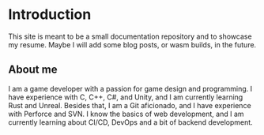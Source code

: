 # Introduction

This site is meant to be a small documentation repository and to showcase my resume.
Maybe I will add some blog posts, or wasm builds, in the future.

## About me

I am a game developer with a passion for game design and programming.
I have experience with C, C++, C#, and Unity, and I am currently learning Rust and Unreal.
Besides that, I am a Git aficionado, and I have experience with Perforce and SVN.
I know the basics of web development, and I am currently learning about CI/CD, DevOps and a bit of backend development.
